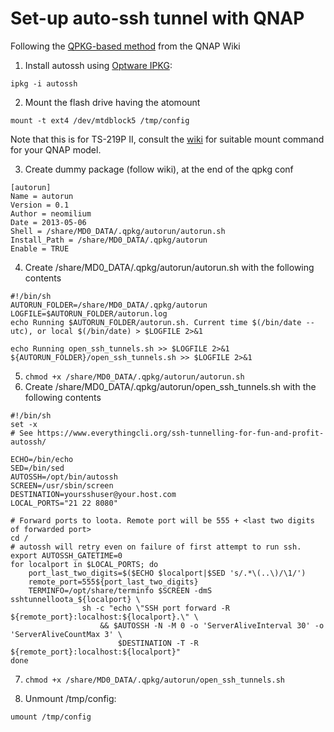 # Set-up auto-ssh tunnel with QNAP

Following the [QPKG-based
method](https://wiki.qnap.com/wiki/Running_Your_Own_Application_at_Startup)
from the QNAP Wiki

1. Install autossh using [Optware IPKG](https://wiki.qnap.com/wiki/Install_Optware_IPKG):

````
ipkg -i autossh
````
2. Mount the flash drive having the atomount

````
mount -t ext4 /dev/mtdblock5 /tmp/config
````

Note that this is for TS-219P II, consult the [wiki](https://wiki.qnap.com/wiki/Running_Your_Own_Application_at_Startup#MTD-based_method) for suitable mount command for your QNAP model.

3. Create dummy package (follow wiki), at the end of the qpkg conf

````
[autorun]
Name = autorun
Version = 0.1
Author = neomilium
Date = 2013-05-06
Shell = /share/MD0_DATA/.qpkg/autorun/autorun.sh
Install_Path = /share/MD0_DATA/.qpkg/autorun
Enable = TRUE
````
4. Create /share/MD0_DATA/.qpkg/autorun/autorun.sh with the following contents
````
#!/bin/sh
AUTORUN_FOLDER=/share/MD0_DATA/.qpkg/autorun
LOGFILE=$AUTORUN_FOLDER/autorun.log
echo Running $AUTORUN_FOLDER/autorun.sh. Current time $(/bin/date --utc), or local $(/bin/date) > $LOGFILE 2>&1

echo Running open_ssh_tunnels.sh >> $LOGFILE 2>&1
${AUTORUN_FOLDER}/open_ssh_tunnels.sh >> $LOGFILE 2>&1
````
5. `chmod +x /share/MD0_DATA/.qpkg/autorun/autorun.sh`
6. Create /share/MD0_DATA/.qpkg/autorun/open_ssh_tunnels.sh with the following contents

````
#!/bin/sh
set -x
# See https://www.everythingcli.org/ssh-tunnelling-for-fun-and-profit-autossh/

ECHO=/bin/echo
SED=/bin/sed
AUTOSSH=/opt/bin/autossh
SCREEN=/usr/sbin/screen
DESTINATION=yoursshuser@your.host.com
LOCAL_PORTS="21 22 8080"

# Forward ports to loota. Remote port will be 555 + <last two digits of forwarded port>
cd /
# autossh will retry even on failure of first attempt to run ssh.
export AUTOSSH_GATETIME=0
for localport in $LOCAL_PORTS; do
    port_last_two_digits=$($ECHO $localport|$SED 's/.*\(..\)/\1/')
    remote_port=555${port_last_two_digits}
    TERMINFO=/opt/share/terminfo $SCREEN -dmS sshtunnelloota_${localport} \
                sh -c "echo \"SSH port forward -R ${remote_port}:localhost:${localport}.\" \
                	&& $AUTOSSH -N -M 0 -o 'ServerAliveInterval 30' -o 'ServerAliveCountMax 3' \
                        $DESTINATION -T -R ${remote_port}:localhost:${localport}"
done
````
7. `chmod +x /share/MD0_DATA/.qpkg/autorun/open_ssh_tunnels.sh`

8. Unmount /tmp/config:

````
umount /tmp/config
````